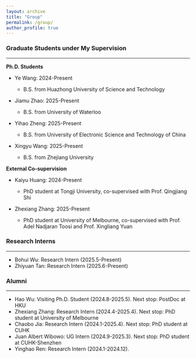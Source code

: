 ```yaml
---
layout: archive
title: "Group"
permalink: /group/
author_profile: true
---
```


### Graduate Students under My Supervision
---

**Ph.D. Students**

- Ye Wang: 2024-Present
    - B.S. from Huazhong University of Science and Technology

- Jiamu Zhao: 2025-Present
    - B.S. from University of Waterloo

- Yihao Zheng: 2025-Present
    - B.S. from University of Electronic Science and Technology of China

- Xingyu Wang: 2025-Present
    - B.S. from Zhejiang University 

**External Co-supervision**

- Kaiyu Huang: 2024-Present
    - PhD student at Tongji University, co-supervised with Prof. Qingjiang Shi

- Zhexiang Zhang: 2025-Present
    - PhD student at University of Melbourne, co-supervised with Prof. Adel Nadjaran Toosi and Prof. Xingliang Yuan

### Research Interns
---

- Bohui Wu: Research Intern (2025.5-Present)
- Zhiyuan Tan: Research Intern (2025.6-Present)

### Alumni
---

- Hao Wu: Visiting Ph.D. Student (2024.8-2025.5). Next stop: PostDoc at HKU
- Zhexiang Zhang: Research Intern (2024.4-2025.4). Next stop: PhD student at University of Melbourne
- Chaobo Jia: Research Intern (2024.1-2025.4). Next stop: PhD student at CUHK
- Juan Albert Wibowo: UG Intern (2024.9-2025.3). Next stop: PhD student at CUHK-Shenzhen
- Yinghao Ren: Research Intern (2024.1-2024.12).
<!-- - Zhihan Zhang: Research Intern (2024.3-2024.5). -->

